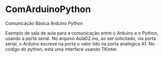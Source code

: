 # ComArduinoPython
Comunicação Básica Arduino Python

Exemplo de sala de aula para a comunicação entre o Arduino e o Python, usando a porta serial.
No arquivo Aula02.ino, ao ser solicitado, via porta serial, o Arduino escreve na porta o valor lido na porta analógica A1.
No código do python, está uma interface usando TKinter.
